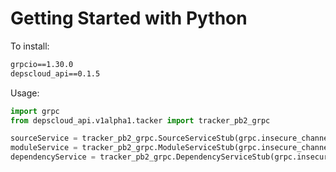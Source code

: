 # Getting Started with Python

To install:

```txt
grpcio==1.30.0
depscloud_api==0.1.5
```

Usage:

```python
import grpc
from depscloud_api.v1alpha1.tacker import tracker_pb2_grpc

sourceService = tracker_pb2_grpc.SourceServiceStub(grpc.insecure_channel('gateway:80'))
moduleService = tracker_pb2_grpc.ModuleServiceStub(grpc.insecure_channel('gateway:80'))
dependencyService = tracker_pb2_grpc.DependencyServiceStub(grpc.insecure_channel('gateway:80'))
```
